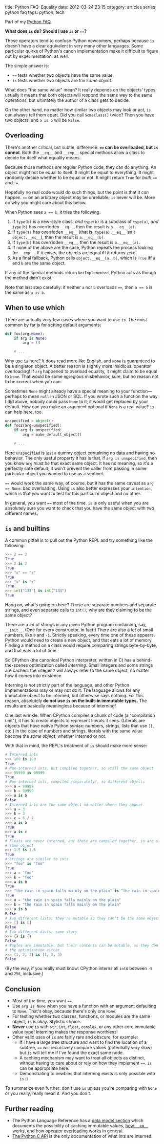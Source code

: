 title: Python FAQ: Equality
date: 2012-03-24 23:15
category: articles
series: python faq
tags: python, tech

Part of my [Python FAQ][].

**What does `is` do? Should I use `is` or `==`?**

<!-- more -->

These operators tend to confuse Python newcomers, perhaps because `is` doesn't have a clear equivalent in very many other languages.  Some particular quirks of Python's canon implementation make it difficult to figure out by experimentation, as well.

The simple answer is:

* `==` tests whether two objects have the same value.
* `is` tests whether two objects are _the same object_.

What does "the same value" mean?  It really depends on the objects' types; usually it means that both objects will respond the same way to the same operations, but ultimately the author of a class gets to decide.

On the other hand, no matter how similar two objects may look or act, `is` can always tell them apart.  Did you call `SomeClass()` twice?  Then you have two objects, and `a is b` will be `False`.

## Overloading

There's another critical, but subtle, difference: **`==` can be overloaded, but `is` cannot**.  Both the `__eq__` and `__cmp__` special methods allow a class to decide for itself what equality means.

Because those methods are regular Python code, they can do anything.  An object might not be equal to itself.  It might be equal to everything.  It might randomly decide whether to be equal or not.  It might return `True` for _both_ `==` and `!=`.

Hopefully no real code would do such things, but the point is that it _can_ happen.  `==` on an arbitrary object may be unreliable; `is` never will be.  More on why you might care about this below.

When Python sees `a == b`, it tries the following.

1. If `type(b)` is a new-style class, _and_ `type(b)` is a subclass of `type(a)`, _and_ `type(b)` has overridden `__eq__`, then the result is `b.__eq__(a)`.
2. If `type(a)` has overridden `__eq__` (that is, `type(a).__eq__` isn't `object.__eq__`), then the result is `a.__eq__(b)`.
3. If `type(b)` has overridden `__eq__`, then the result is `b.__eq__(a)`.
4. If none of the above are the case, Python repeats the process looking for `__cmp__`.  If it exists, the objects are equal iff it returns zero.
5. As a final fallback, Python calls `object.__eq__(a, b)`, which is `True` iff `a` and `b` are the same object.

If any of the special methods return `NotImplemented`, Python acts as though the method didn't exist.

Note that last step carefully: if neither `a` nor `b` overloads `==`, then `a == b` is the same as `a is b`.


## When to use which

There are actually very few cases where you want to use `is`.  The most common by far is for setting default arguments:

```python
def foo(arg=None):
    if arg is None:
        arg = []

    # ...
```

Why use `is` here?  It does read more like English, and `None` is guaranteed to be a singleton object.  A better reason is slightly more insidious: operator overloading!  If `arg` happened to overload equality, it might claim to be equal to `None`.  That would be some egregious misbehavior, sure, but no reason not to be correct when you can.

Sometimes `None` might already have a special meaning to your function—perhaps to mean `null` in JSON or SQL.  If you wrote such a function the way I did above, nobody could pass `None` to it; it would get replaced by your default.  How can you make an argument optional if `None` is a real value?  `is` can help here, too.

```python
unspecified = object()
def foo2(arg=unspecified):
    if arg is unspecified:
        arg = make_default_object()

    # ...
```

Here `unspecified` is just a dummy object containing no data and having no behavior.  The only useful property it has is that, if `arg is unspecified`, then you know `arg` _must be_ that exact same object.  It has no meaning, so it's a perfectly safe default; it won't prevent the caller from passing in some particular object you wanted to use as a sentinel.

`==` would work the same way, of course, but it has the same caveat as `arg == None`: bad overloading.  Using `is` also better expresses your `intention`, which is that you want to test for this particular object and no other.

In general, you want `==` most of the time.  `is` is only useful when you are absolutely sure you want to check that you have the same object with two different names.


## `is` and builtins

A common pitfall is to pull out the Python REPL and try something like the following:

```python
>>> 2 == 2
True
>>> 2 is 2
True
>>> "x" == "x"
True
>>> "x" is "x"
True
>>> int("133") is int("133")
True
```

Hang on, what's going on here?  Those are separate numbers and separate strings, and even separate calls to `int()`; why are they claiming to be the same object?

There are a _lot_ of strings in any given Python program containing, say, `__init__`.  (One for every constructor, in fact!)  There are also a _lot_ of small numbers, like `0` and `-1`.  Strictly speaking, every time one of these appears, Python would need to create a new object, and that eats a lot of memory.  Finding a method on a class would require comparing strings byte-by-byte, and that eats a lot of time.

So CPython (the canonical Python interpreter, written in C) has a behind-the-scenes optimization called _interning_.  Small integers and some strings are cached: the integer `2` will always refer to the same object, no matter how it comes into existence.

Interning is _not_ strictly part of the language, and other Python implementations may or may not do it.  The language allows for any immutable object to be interned, but otherwise says nothing.  For this reason, absolutely **do not use `is` on the built-in immutable types.**  The results are basically meaningless because of interning!

One last wrinkle.  When CPython compiles a chunk of code (a "compilation unit"), it has to create objects to represent literals it sees.  (Literals are objects that have native Python syntax: numbers, strings, lists that use `[]`, etc.)  In the case of numbers and strings, literals with the same value become the _same object_, whether interned or not.

With that in mind, the REPL's treatment of `is` should make more sense:

```python
# Interned ints
>>> 100 is 100
True
# Non-interned ints, but compiled together, so still the same object
>>> 99999 is 99999
True
# Non-interned ints, compiled /separately/, so different objects
>>> a = 99999
>>> b = 99999
>>> a is b
False
# Interned ints are the same object no matter where they appear
>>> a = 3
>>> b = 3
>>> c = 6 / 2
>>> a is b
True
>>> a is c
True
# Floats are never interned, but these are compiled together, so are still the
# same object
>>> 1.5 is 1.5
True
# Strings are similar to ints
>>> "foo" is "foo"
True
>>> a = "foo"
>>> b = "foo"
>>> a is b
True
>>> "the rain in spain falls mainly on the plain" is "the rain in spain falls mainly on the plain"
True
>>> a = "the rain in spain falls mainly on the plain"
>>> b = "the rain in spain falls mainly on the plain"
>>> a is b
False
# Two different lists; they're mutable so they can't be the same object
>>> [] is []
False
# Two different dicts; same story
>>> {} is {}
False
# Tuples are immutable, but their contents can be mutable, so they don't get
# the optimization either
>>> (1, 2, 3) is (1, 2, 3)
False
```

(By the way, if you really must know: CPython interns all `int`s between `-5` and `256`, inclusive.)


## Conclusion

* Most of the time, you want `==`.
* Use `arg is None` when you have a function with an argument defaulting to `None`.  That's okay, because there's only one `None`.
* For testing whether two classes, functions, or modules are the same object, `is` is okay.  Stylistic choice.
* **Never** use `is` with `str`, `int`, `float`, `complex`, or any other core immutable value type!  Interning makes the response worthless!
* Other valid uses of `is` are fairly rare and obscure, for example:
    * If I have a large tree structure and want to find the location of a subtree, `==` will recursively compare values (potentially very slow) but `is` will tell me if I've found the exact same node.
    * A caching mechanism may want to treat all objects as distinct, without having to care about or rely on how they implement `==`.  `is` can be appropriate here.
    * Demonstrating to newbies that interning exists is only possible with `is`  :)

To summarize even further: don't use `is` unless you're comparing with `None` or you really, really mean it.  And you don't.


## Further reading

* The Python Language Reference has a [data model section][Python data model] which documents the possibility of caching immutable values, [how `__eq__` works][__eq__], and [how operator overloading works][coercion] in general.
* [The Python C API][PyInt_FromLong] is the only documentation of what ints are interned.


[PyInt_FromLong]: http://docs.python.org/c-api/int.html#PyInt_FromLong
[Python FAQ]: /blog/2011/07/22/python-faq/
[__eq__]: http://docs.python.org/reference/datamodel.html#object.__eq__
[Python data model]: http://docs.python.org/reference/datamodel.html
[coercion]: http://docs.python.org/reference/datamodel.html#coercion-rules
